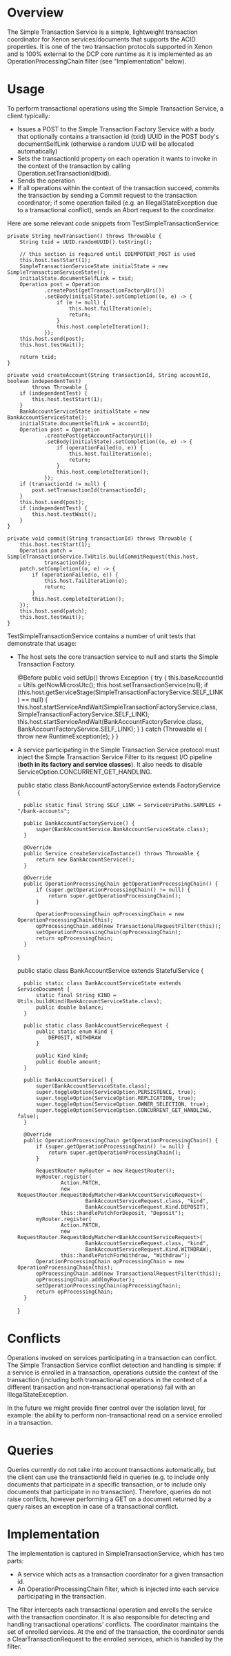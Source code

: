 # Overview
The Simple Transaction Service is a simple, lightweight transaction coordinator for Xenon services/documents that supports the ACID properties. It is one of the two transaction protocols supported in Xenon and is 100% external to the DCP core runtime as it is implemented as an OperationProcessingChain filter (see "Implementation" below).

# Usage
To perform transactional operations using the Simple Transaction Service, a client typically:
* Issues a POST to the Simple Transaction Factory Service with a body that optionally contains a transaction id (txid) UUID in the POST body's documentSelfLink (otherwise a random UUID will be allocated automatically)
* Sets the transactionId property on each operation it wants to invoke in the context of the transaction by calling Operation.setTransactionId(txid).
* Sends the operation
* If all operations within the context of the transaction succeed, commits the transaction by sending a Commit request to the transaction coordinator; if some operation failed (e.g. an IllegalStateException due to a transactional conflict), sends an Abort request to the coordinator. 

Here are some relevant code snippets from TestSimpleTransactionService:

    private String newTransaction() throws Throwable {
        String txid = UUID.randomUUID().toString();

        // this section is required until IDEMPOTENT_POST is used
        this.host.testStart(1);
        SimpleTransactionServiceState initialState = new SimpleTransactionServiceState();
        initialState.documentSelfLink = txid;
        Operation post = Operation
                .createPost(getTransactionFactoryUri())
                .setBody(initialState).setCompletion((o, e) -> {
                    if (e != null) {
                        this.host.failIteration(e);
                        return;
                    }
                    this.host.completeIteration();
                });
        this.host.send(post);
        this.host.testWait();

        return txid;
    }

    private void createAccount(String transactionId, String accountId, boolean independentTest)
            throws Throwable {
        if (independentTest) {
            this.host.testStart(1);
        }
        BankAccountServiceState initialState = new BankAccountServiceState();
        initialState.documentSelfLink = accountId;
        Operation post = Operation
                .createPost(getAccountFactoryUri())
                .setBody(initialState).setCompletion((o, e) -> {
                    if (operationFailed(o, e)) {
                        this.host.failIteration(e);
                        return;
                    }
                    this.host.completeIteration();
                });
        if (transactionId != null) {
            post.setTransactionId(transactionId);
        }
        this.host.send(post);
        if (independentTest) {
            this.host.testWait();
        }
    }

    private void commit(String transactionId) throws Throwable {
        this.host.testStart(1);
        Operation patch = SimpleTransactionService.TxUtils.buildCommitRequest(this.host,
                transactionId);
        patch.setCompletion((o, e) -> {
            if (operationFailed(o, e)) {
                this.host.failIteration(e);
                return;
            }
            this.host.completeIteration();
        });
        this.host.send(patch);
        this.host.testWait();
    }

TestSimpleTransactionService contains a number of unit tests that demonstrate that usage:
* The host sets the core transaction service to null and starts the Simple Transaction Factory.
    
    @Before
    public void setUp() throws Exception {
        try {
            this.baseAccountId = Utils.getNowMicrosUtc();
            this.host.setTransactionService(null);
            if (this.host.getServiceStage(SimpleTransactionFactoryService.SELF_LINK) == null) {
                this.host.startServiceAndWait(SimpleTransactionFactoryService.class,
                        SimpleTransactionFactoryService.SELF_LINK);
                this.host.startServiceAndWait(BankAccountFactoryService.class,
                        BankAccountFactoryService.SELF_LINK);
            }
        } catch (Throwable e) {
            throw new RuntimeException(e);
        }
    }
    
* A service participating in the Simple Transaction Service protocol must inject the Simple Transaction Service Filter to its request I/O pipeline (**both in its factory and service classes**). It also needs to disable ServiceOption.CONCURRENT_GET_HANDLING.

    public static class BankAccountFactoryService extends FactoryService {

        public static final String SELF_LINK = ServiceUriPaths.SAMPLES + "/bank-accounts";

        public BankAccountFactoryService() {
            super(BankAccountService.BankAccountServiceState.class);
        }

        @Override
        public Service createServiceInstance() throws Throwable {
            return new BankAccountService();
        }

        @Override
        public OperationProcessingChain getOperationProcessingChain() {
            if (super.getOperationProcessingChain() != null) {
                return super.getOperationProcessingChain();
            }

            OperationProcessingChain opProcessingChain = new OperationProcessingChain(this);
            opProcessingChain.add(new TransactionalRequestFilter(this));
            setOperationProcessingChain(opProcessingChain);
            return opProcessingChain;
        }
    }

    public static class BankAccountService extends StatefulService {

        public static class BankAccountServiceState extends ServiceDocument {
            static final String KIND = Utils.buildKind(BankAccountServiceState.class);
            public double balance;
        }

        public static class BankAccountServiceRequest {
            public static enum Kind {
                DEPOSIT, WITHDRAW
            }

            public Kind kind;
            public double amount;
        }

        public BankAccountService() {
            super(BankAccountServiceState.class);
            super.toggleOption(ServiceOption.PERSISTENCE, true);
            super.toggleOption(ServiceOption.REPLICATION, true);
            super.toggleOption(ServiceOption.OWNER_SELECTION, true);
            super.toggleOption(ServiceOption.CONCURRENT_GET_HANDLING, false);
        }

        @Override
        public OperationProcessingChain getOperationProcessingChain() {
            if (super.getOperationProcessingChain() != null) {
                return super.getOperationProcessingChain();
            }

            RequestRouter myRouter = new RequestRouter();
            myRouter.register(
                    Action.PATCH,
                    new RequestRouter.RequestBodyMatcher<BankAccountServiceRequest>(
                            BankAccountServiceRequest.class, "kind",
                            BankAccountServiceRequest.Kind.DEPOSIT),
                    this::handlePatchForDeposit, "Deposit");
            myRouter.register(
                    Action.PATCH,
                    new RequestRouter.RequestBodyMatcher<BankAccountServiceRequest>(
                            BankAccountServiceRequest.class, "kind",
                            BankAccountServiceRequest.Kind.WITHDRAW),
                    this::handlePatchForWithdraw, "Withdraw");
            OperationProcessingChain opProcessingChain = new OperationProcessingChain(this);
            opProcessingChain.add(new TransactionalRequestFilter(this));
            opProcessingChain.add(myRouter);
            setOperationProcessingChain(opProcessingChain);
            return opProcessingChain;
        }
    }

# Conflicts
Operations invoked on services participating in a transaction can conflict. The Simple Transaction Service conflict detection and handling is simple: if a service is enrolled in a transaction, operations outside the context of the transaction (including both transactional operations in the context of a different transaction and non-transactional operations) fail with an IllegalStateException.

In the future we might provide finer control over the isolation level, for example: the ability to perform non-transactional read on a service enrolled in a transaction.

# Queries
Queries currently do not take into account transactions automatically, but the client can use the transactionId field in queries (e.g. to include only documents that participate in a specific transaction, or to include only documents that participate in no transaction). Therefore, queries do not raise conflicts, however performing a GET on a document returned by a query raises an exception in case of a transactional conflict.

# Implementation
The implementation is captured in SimpleTransactionService, which has two parts:
* A service which acts as a transaction coordinator for a given transaction id.
* An OperationProcessingChain filter, which is injected into each service participating in the transaction.

The filter intercepts each transactional operation and enrolls the service with the transaction coordinator. It is also responsible for detecting and handling transactional operations' conflicts. The coordinator maintains the set of enrolled services. At the end of the transaction, the coordinator sends a ClearTransactionRequest to the enrolled services, which is handled by the filter.